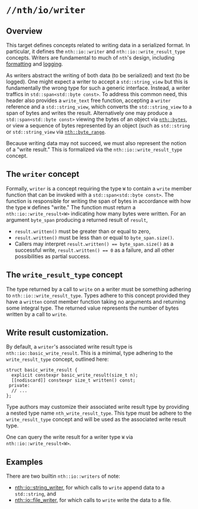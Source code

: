 # `//nth/io/writer`

## Overview

This target defines concepts related to writing data in a serialized format. In particular, it
defines the `nth::io::writer` and `nth::io::write_result_type` concepts. Writers are fundamental to
much of `nth`'s design, including [formatting](/format/format) and [logging](/log/log).

As writers abstract the writing of both data (to be serialized) and text (to be logged). One might
expect a writer to accept a `std::string_view` but this is fundamentally the wrong type for such a
generic interface. Instead, a writer traffics in `std::span<std::byte const>`. To address this
common need, this header also provides a `write_text` free function, accepting a `writer` reference
and a `std::string_view`, which converts the `std::string_view` to a span of bytes and writes the
result. Alternatively one may produce a `std::span<std::byte const>` viewing the bytes of an object
via [`nth::bytes`](/memory/bytes), or view a sequence of bytes represented by an object (such as
`std::string` or `std::string_view` via [`nth::byte_range`](/memory/bytes).

Because writing data may not succeed, we must also represent the notion of a "write result." This is
formalized via the `nth::io::write_result_type` concept.

## The `writer` concept

Formally, `writer` is a concept requiring the type `W` to contain a `write` member function that can
be invoked with a `std::span<std::byte const>`. The function is responsible for writing the span of
bytes in accordance with how the type `W` defines "write." The function must return a
`nth::io::write_result<W>` indicating how many bytes were written. For an argument `byte_span`
producing a returned result of `result`,

* `result.written()` must be greater than or equal to zero,
* `result.written()` must be less than or equal to `byte_span.size()`.
* Callers may interpret `result.written() == byte_span.size()` as a successful write,
  `result.written() == 0` as a failure, and all other possibilities as partial success.

## The `write_result_type` concept

The type returned by a call to `write` on a writer must be something adhering to
`nth::io::write_result_type`. Types adhere to this concept provided they have a `written` const
member function taking no arguments and returning some integral type. The returned value represents
the number of bytes written by a call to `write`.

## Write result customization.

By default, a `writer`'s associated write result type is `nth::io::basic_write_result`. This is a
minimal, type adhering to the `write_result_type` concept, outlined here:

```
struct basic_write_result {
  explicit constexpr basic_write_result(size_t n);
  [[nodiscard]] constexpr size_t written() const;
 private:
  // ...
};
```

Type authors may customize their associated write result type by providing a nested type name
`nth_write_result_type`. This type must be adhere to the `write_result_type` concept and will be
used as the associated write result type.

One can query the write result for a writer type `W` via `nth::io::write_result<W>`.

## Examples

There are two builtin `nth::io::writers` of note:

* [nth::io::string_writer](/io/writer/string), for which calls to `write` append data to a
  `std::string`, and
* [nth::io::file_writer](/io/writer/file), for which calls to `write` write the data to a
  file.
